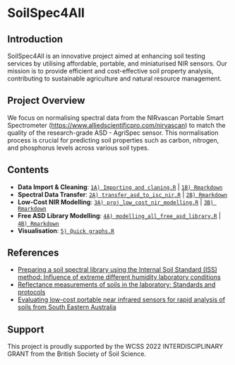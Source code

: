 # SoilSpec4All

## Introduction
SoilSpec4All is an innovative project aimed at enhancing soil testing services by utilising affordable, portable, and miniaturised NIR sensors. Our mission is to provide efficient and cost-effective soil property analysis, contributing to sustainable agriculture and natural resource management.

## Project Overview
We focus on normalising spectral data from the NIRvascan Portable Smart Spectrometer (https://www.alliedscientificpro.com/nirvascan) to match the quality of the research-grade ASD - AgriSpec sensor. This normalisation process is crucial for predicting soil properties such as carbon, nitrogen, and phosphorus levels across various soil types.

## Contents
- **Data Import & Cleaning**: [`1A) Importing and claning.R`](https://github.com/paytonyau/soilspecforall/blob/main/01_isc_importing_and_cleaning.R) | [`1B) Rmarkdown`](https://github.com/paytonyau/soilspecforall/blob/main/01_isc_importing_and_cleaning.Rmd)
- **Spectral Data Transfer**: [`2A) transfer_asd_to_isc_nir.R`](https://github.com/paytonyau/soilspecforall/blob/main/02_transfer_asd_to_isc_nir.R) | [`2B) Rmarkdown`](https://github.com/paytonyau/soilspecforall/blob/main/02_transfer_asd_to_isc_nir.Rmd)
- **Low-Cost NIR Modelling**: [`3A) proj_low_cost_nir_modelling.R`](https://github.com/paytonyau/soilspecforall/blob/main/03_proj_low_cost_nir_modelling.R) | [`3B) Rmarkdown`](https://github.com/paytonyau/soilspecforall/blob/main/03_proj_low_cost_nir_modelling.Rmd)
- **Free ASD Library Modelling**: [`4A) modelling_all_free_asd_library.R`](https://github.com/paytonyau/soilspecforall/blob/main/04_modelling_all_free_asd_library.R) | [`4B) Rmarkdown`](https://github.com/paytonyau/soilspecforall/blob/main/04_modelling_all_free_asd_library.Rmd)
- **Visualisation**: [`5) Quick graphs.R`](https://github.com/paytonyau/soilspecforall/blob/main/05_quick_graphs.R)

## References
- [Preparing a soil spectral library using the Internal Soil Standard (ISS) method: Influence of extreme different humidity laboratory conditions](https://www.sciencedirect.com/science/article/pii/S0016706118323619)
- [Reflectance measurements of soils in the laboratory: Standards and protocols](https://www.sciencedirect.com/science/article/pii/S0016706115000038)
- [Evaluating low-cost portable near infrared sensors for rapid analysis of soils from South Eastern Australia](https://www.sciencedirect.com/science/article/pii/S2352009419302391)

## Support
This project is proudly supported by the WCSS 2022 INTERDISCIPLINARY GRANT from the British Society of Soil Science.
